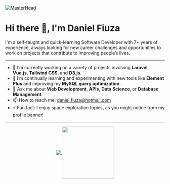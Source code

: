 [![MasterHead](https://www.nasa.gov/image-detail/iss069-e-25553-lrg/)](https://github.com/danrfiuza)

# Hi there 👋, I'm Daniel Fiuza

I'm a self-taught and quick-learning Software Developer with 7+ years of experience, always looking for new career challenges and opportunities to work on projects that contribute to improving people’s lives.

---

- 🔭 I’m currently working on a variety of projects involving **Laravel**, **Vue.js**, **Tailwind CSS**, and **D3.js**.
- 🌱 I’m continually learning and experimenting with new tools like **Element Plus** and improving my **MySQL query optimization**.
- 💬 Ask me about **Web Development**, **APIs**, **Data Science**, or **Database Management**.
- 📫 How to reach me: [daniel.fiuza@hotmail.com](mailto:daniel.fiuza@hotmail.com)
- ⚡ Fun fact: I enjoy space exploration topics, as you might notice from my profile banner!

---

<p align="center">
  <a href="https://github.com/danrfiuza/github-readme-stats">
    <img
      align="center"
      src="https://github-readme-stats.vercel.app/api/top-langs/?username=danrfiuza&layout=compact"
    />
  </a>
  <a href="https://github.com/danrfiuza/github-readme-stats">
    <img
      align="center"
      height="165"
      src="https://github-readme-stats.vercel.app/api?username=danrfiuza&show_icons=true"
    />
  </a>
</p>
